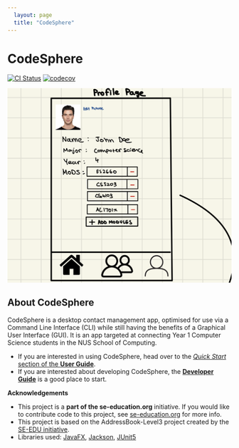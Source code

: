 ```yaml
---
  layout: page
  title: "CodeSphere"
---
```


# CodeSphere

[![CI Status](https://github.com/AY2324S1-CS2103T-W15-4/tp/workflows/gradle.yml/badge.svg)](https://github.com/AY2324S1-CS2103T-W15-4/tp/actions)
[![codecov](https://codecov.io/gh/AY2324S1-CS2103T-W15-4/tp/branch/master/graph/badge.svg)](https://codecov.io/gh/AY2324S1-CS2103T-W15-4/tp)

![Ui](images/Ui.png)

## About CodeSphere
CodeSphere is a desktop contact management app, optimised for use via a Command Line Interface (CLI) while still having the benefits of a Graphical User Interface (GUI).
It is an app targeted at connecting Year 1 Computer Science students in the NUS School of Computing.

* If you are interested in using CodeSphere, head over to the [_Quick Start_ section of the **User Guide**](UserGuide.html#quick-start).
* If you are interested about developing CodeSphere, the [**Developer Guide**](DeveloperGuide.html) is a good place to start.

**Acknowledgements**
* This project is a **part of the se-education.org** initiative. If you would like to contribute code to this project, see [se-education.org](https://se-education.org#https://se-education.org/#contributing) for more info.
* This project is based on the AddressBook-Level3 project created by the [SE-EDU initiative](https://se-education.org).
* Libraries used: [JavaFX](https://openjfx.io/), [Jackson](https://github.com/FasterXML/jackson), [JUnit5](https://github.com/junit-team/junit5)
